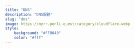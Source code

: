 ```yaml
---
title: "DNS"
description: "DNS服務"
slug: "dns"
image: https://myrr.penli.quest/category/cloudflare.webp
style:
    background: "#FF8040"
    color: "#fff"
---
```


